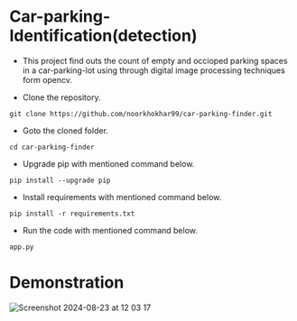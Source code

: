 # Car-parking-Identification(detection)
- This project find outs the count of empty and occioped parking spaces in a car-parking-lot using through digital image processing techniques form opencv.

- Clone the repository.
```
git clone https://github.com/noorkhokhar99/car-parking-finder.git
```
- Goto the cloned folder.
```
cd car-parking-finder

```
- Upgrade pip with mentioned command below.
```
pip install --upgrade pip
```
- Install requirements with mentioned command below.
```
pip install -r requirements.txt
```
- Run the code with mentioned command below.

`app.py`

# Demonstration

![Screenshot 2024-08-23 at 12 03 17](https://github.com/user-attachments/assets/e2f72efc-4638-4cca-96bf-9603d9ab0ba0)

 

